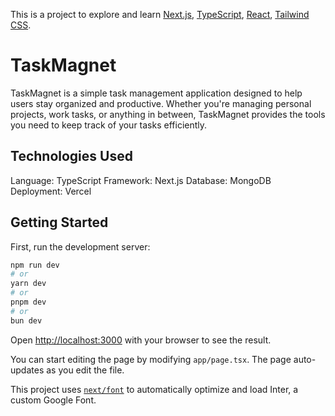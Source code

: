 This is a project to explore and learn [Next.js](https://nextjs.org/), [TypeScript](https://www.typescriptlang.org/), [React](https://react.dev/), [Tailwind CSS](https://tailwindcss.com/).

# TaskMagnet

TaskMagnet is a simple task management application designed to help users stay organized and productive. Whether you're managing personal projects, work tasks, or anything in between, TaskMagnet provides the tools you need to keep track of your tasks efficiently.

## Technologies Used

Language: TypeScript
Framework: Next.js
Database: MongoDB
Deployment: Vercel

## Getting Started

First, run the development server:

```bash
npm run dev
# or
yarn dev
# or
pnpm dev
# or
bun dev
```

Open [http://localhost:3000](http://localhost:3000) with your browser to see the result.

You can start editing the page by modifying `app/page.tsx`. The page auto-updates as you edit the file.

This project uses [`next/font`](https://nextjs.org/docs/basic-features/font-optimization) to automatically optimize and load Inter, a custom Google Font.
